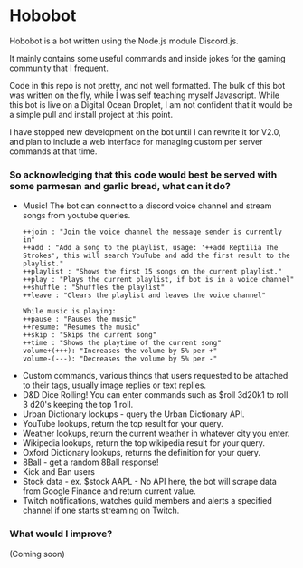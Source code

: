 # Hobobot
Hobobot is a bot written using the Node.js module Discord.js. 

It mainly contains some useful commands and inside jokes for the gaming community that I frequent. 

Code in this repo is not pretty, and not well formatted. The bulk of this bot was written on the fly, while I was self teaching myself Javascript. While this bot is live on a Digital Ocean Droplet, I am not confident that it would be a simple pull and install project at this point.

I have stopped new development on the bot until I can rewrite it for V2.0, and plan to include a web interface for managing custom per server commands at that time. 

### So acknowledging that this code would best be served with some parmesan and garlic bread, what can it do?

* Music! The bot can connect to a discord voice channel and stream songs from youtube queries. 
  ```
  ++join : "Join the voice channel the message sender is currently in"
  ++add : "Add a song to the playlist, usage: '++add Reptilia The Strokes', this will search YouTube and add the first result to the playlist."
  ++playlist : "Shows the first 15 songs on the current playlist."
  ++play : "Plays the current playlist, if bot is in a voice channel"
  ++shuffle : "Shuffles the playlist"
  ++leave : "Clears the playlist and leaves the voice channel"

  While music is playing:
  ++pause : "Pauses the music"
  ++resume: "Resumes the music"
  ++skip : "Skips the current song"
  ++time : "Shows the playtime of the current song"
  volume+(+++): "Increases the volume by 5% per +"
  volume-(---): "Decreases the volume by 5% per -"
  ```
* Custom commands, various things that users requested to be attached to their tags, usually image replies or text replies.
* D&D Dice Rolling! You can enter commands such as $roll 3d20k1 to roll 3 d20's keeping the top 1 roll. 
* Urban Dictionary lookups - query the Urban Dictionary API. 
* YouTube lookups, return the top result for your query.
* Weather lookups, return the current weather in whatever city you enter. 
* Wikipedia lookups, return the top wikipedia result for your query. 
* Oxford Dictionary lookups, returns the definition for your query.
* 8Ball - get a random 8Ball response! 
* Kick and Ban users
* Stock data - ex. $stock AAPL - No API here, the bot will scrape data from Google Finance and return current value. 
* Twitch notifications, watches guild members and alerts a specified channel if one starts streaming on Twitch.

### What would I improve?
(Coming soon)
